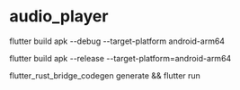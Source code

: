 # audio_player

flutter build apk --debug --target-platform android-arm64

flutter build apk --release --target-platform=android-arm64


flutter_rust_bridge_codegen generate && flutter run
